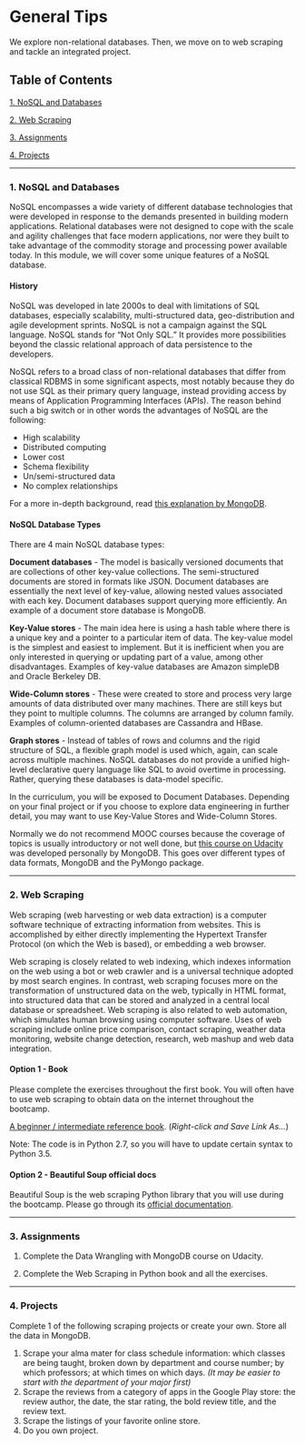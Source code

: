# General Tips

We explore non-relational databases. Then, we move on to web scraping and tackle an integrated project.


## Table of Contents
[1. NoSQL and Databases](#section-a)

[2. Web Scraping](#section-b)

[3. Assignments](#section-c)

[4. Projects](#section-d)

---

### <a name="section-a"></a>1. NoSQL and Databases

NoSQL encompasses a wide variety of different database technologies that were developed in response to the demands presented in building modern applications. Relational databases were not designed to cope with the scale and agility challenges that face modern applications, nor were they built to take advantage of the commodity storage and processing power available today. In this module, we will cover some unique features of a NoSQL database.

#### History
NoSQL was developed in late 2000s to deal with limitations of SQL databases, especially scalability, multi-structured data, geo-distribution and agile development sprints. NoSQL is not a campaign against the SQL language. NoSQL stands for “Not Only SQL.” It provides more possibilities beyond the classic relational approach of data persistence to the developers.

NoSQL refers to a broad class of non-relational databases that differ from classical RDBMS in some significant aspects, most notably because they do not use SQL as their primary query language, instead providing access by means of Application Programming Interfaces (APIs).
The reason behind such a big switch or in other words the advantages of NoSQL are the following:

- High scalability
- Distributed computing
- Lower cost
- Schema flexibility
- Un/semi-structured data
- No complex relationships

For a more in-depth background, read [this explanation by MongoDB](https://www.mongodb.com/nosql-explained).

#### NoSQL Database Types
There are 4 main NoSQL database types:

**Document databases** - The model is basically versioned documents that are collections of other key-value collections. The semi-structured documents are stored in formats like JSON. Document databases are essentially the next level of key-value, allowing nested values associated with each key. Document databases support querying more efficiently. An example of a document store database is MongoDB.

**Key-Value stores** - The main idea here is using a hash table where there is a unique key and a pointer to a particular item of data. The key-value model is the simplest and easiest to implement. But it is inefficient when you are only interested in querying or updating part of a value, among other disadvantages. Examples of key-value databases are Amazon simpleDB and Oracle Berkeley DB.

**Wide-Column stores** - These were created to store and process very large amounts of data distributed over many machines. There are still keys but they point to multiple columns. The columns are arranged by column family. Examples of column-oriented databases are Cassandra and HBase.

**Graph stores** - Instead of tables of rows and columns and the rigid structure of SQL, a flexible graph model is used which, again, can scale across multiple machines. NoSQL databases do not provide a unified high-level declarative query language like SQL to avoid overtime in processing. Rather, querying these databases is data-model specific.

In the curriculum, you will be exposed to Document Databases. Depending on your final project or if you choose to explore data engineering in further detail, you may want to use Key-Value Stores and Wide-Column Stores.

Normally we do not recommend MOOC courses because the coverage of topics is usually introductory or not well done, but [this course on Udacity](https://www.udacity.com/course/data-wrangling-with-mongodb--ud032) was developed personally by MongoDB. This goes over different types of data formats, MongoDB and the PyMongo package.

---

### <a name="section-b"></a>2. Web Scraping

Web scraping (web harvesting or web data extraction) is a computer software technique of extracting information from websites. This is accomplished by either directly implementing the Hypertext Transfer Protocol (on which the Web is based), or embedding a web browser.

Web scraping is closely related to web indexing, which indexes information on the web using a bot or web crawler and is a universal technique adopted by most search engines. In contrast, web scraping focuses more on the transformation of unstructured data on the web, typically in HTML format, into structured data that can be stored and analyzed in a central local database or spreadsheet. Web scraping is also related to web automation, which simulates human browsing using computer software. Uses of web scraping include online price comparison, contact scraping, weather data monitoring, website change detection, research, web mashup and web data integration.

#### Option 1 - Book

Please complete the exercises throughout the first book. You will often have to use web scraping to obtain data on the internet throughout the bootcamp.

[A beginner / intermediate reference book](../resources/web_scraping_with_python.pdf). (*Right-click and Save Link As...*)

Note: The code is in Python 2.7, so you will have to update certain syntax to Python 3.5.

#### Option 2 - Beautiful Soup official docs

Beautiful Soup is the web scraping Python library that you will use during the bootcamp. Please go through its [official documentation](https://www.crummy.com/software/BeautifulSoup/bs4/doc).

---

### <a name="section-c"></a>3. Assignments

1. Complete the Data Wrangling with MongoDB course on Udacity.

2. Complete the Web Scraping in Python book and all the exercises.

---

### <a name="section-d"></a>4. Projects

Complete 1 of the following scraping projects or create your own. Store all the data in MongoDB.

1. Scrape your alma mater for class schedule information: which classes are being taught, broken down by department and course number; by which professors; at which times on which days. *(It may be easier to start with the department of your major first)*
2. Scrape the reviews from a category of apps in the Google Play store: the review author, the date, the star rating, the bold review title, and the review text.
3. Scrape the listings of your favorite online store.
4. Do you own project.

